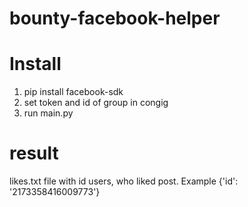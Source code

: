 # bounty-facebook-helper

# Install
1) pip install facebook-sdk
2) set token and id of group in congig
3) run main.py

# result
likes.txt file with id users, who liked post. Example {'id': '2173358416009773'}
